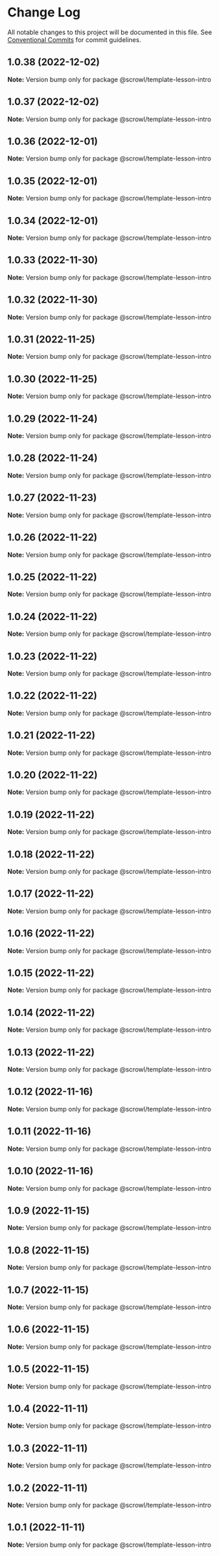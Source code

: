 # Change Log

All notable changes to this project will be documented in this file.
See [Conventional Commits](https://conventionalcommits.org) for commit guidelines.

## 1.0.38 (2022-12-02)

**Note:** Version bump only for package @scrowl/template-lesson-intro





## 1.0.37 (2022-12-02)

**Note:** Version bump only for package @scrowl/template-lesson-intro





## 1.0.36 (2022-12-01)

**Note:** Version bump only for package @scrowl/template-lesson-intro





## 1.0.35 (2022-12-01)

**Note:** Version bump only for package @scrowl/template-lesson-intro





## 1.0.34 (2022-12-01)

**Note:** Version bump only for package @scrowl/template-lesson-intro





## 1.0.33 (2022-11-30)

**Note:** Version bump only for package @scrowl/template-lesson-intro





## 1.0.32 (2022-11-30)

**Note:** Version bump only for package @scrowl/template-lesson-intro





## 1.0.31 (2022-11-25)

**Note:** Version bump only for package @scrowl/template-lesson-intro





## 1.0.30 (2022-11-25)

**Note:** Version bump only for package @scrowl/template-lesson-intro





## 1.0.29 (2022-11-24)

**Note:** Version bump only for package @scrowl/template-lesson-intro





## 1.0.28 (2022-11-24)

**Note:** Version bump only for package @scrowl/template-lesson-intro





## 1.0.27 (2022-11-23)

**Note:** Version bump only for package @scrowl/template-lesson-intro





## 1.0.26 (2022-11-22)

**Note:** Version bump only for package @scrowl/template-lesson-intro





## 1.0.25 (2022-11-22)

**Note:** Version bump only for package @scrowl/template-lesson-intro





## 1.0.24 (2022-11-22)

**Note:** Version bump only for package @scrowl/template-lesson-intro





## 1.0.23 (2022-11-22)

**Note:** Version bump only for package @scrowl/template-lesson-intro





## 1.0.22 (2022-11-22)

**Note:** Version bump only for package @scrowl/template-lesson-intro





## 1.0.21 (2022-11-22)

**Note:** Version bump only for package @scrowl/template-lesson-intro





## 1.0.20 (2022-11-22)

**Note:** Version bump only for package @scrowl/template-lesson-intro





## 1.0.19 (2022-11-22)

**Note:** Version bump only for package @scrowl/template-lesson-intro





## 1.0.18 (2022-11-22)

**Note:** Version bump only for package @scrowl/template-lesson-intro





## 1.0.17 (2022-11-22)

**Note:** Version bump only for package @scrowl/template-lesson-intro





## 1.0.16 (2022-11-22)

**Note:** Version bump only for package @scrowl/template-lesson-intro





## 1.0.15 (2022-11-22)

**Note:** Version bump only for package @scrowl/template-lesson-intro





## 1.0.14 (2022-11-22)

**Note:** Version bump only for package @scrowl/template-lesson-intro





## 1.0.13 (2022-11-22)

**Note:** Version bump only for package @scrowl/template-lesson-intro





## 1.0.12 (2022-11-16)

**Note:** Version bump only for package @scrowl/template-lesson-intro





## 1.0.11 (2022-11-16)

**Note:** Version bump only for package @scrowl/template-lesson-intro





## 1.0.10 (2022-11-16)

**Note:** Version bump only for package @scrowl/template-lesson-intro





## 1.0.9 (2022-11-15)

**Note:** Version bump only for package @scrowl/template-lesson-intro





## 1.0.8 (2022-11-15)

**Note:** Version bump only for package @scrowl/template-lesson-intro





## 1.0.7 (2022-11-15)

**Note:** Version bump only for package @scrowl/template-lesson-intro





## 1.0.6 (2022-11-15)

**Note:** Version bump only for package @scrowl/template-lesson-intro





## 1.0.5 (2022-11-15)

**Note:** Version bump only for package @scrowl/template-lesson-intro





## 1.0.4 (2022-11-11)

**Note:** Version bump only for package @scrowl/template-lesson-intro





## 1.0.3 (2022-11-11)

**Note:** Version bump only for package @scrowl/template-lesson-intro





## 1.0.2 (2022-11-11)

**Note:** Version bump only for package @scrowl/template-lesson-intro





## 1.0.1 (2022-11-11)

**Note:** Version bump only for package @scrowl/template-lesson-intro
